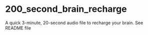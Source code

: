 # 200_second_brain_recharge
A quick 3-minute, 20-second audio file to recharge your brain. See README file
